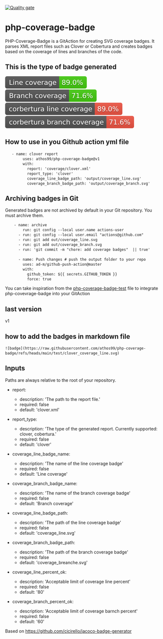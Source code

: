 
[![Quality gate](https://sonarcloud.io/api/project_badges/quality_gate?project=athos99_php-coverage-badge)](https://sonarcloud.io/summary/new_code?id=athos99_php-coverage-badge)

# php-coverage-badge

PHP-Coverage-Badge is a GitAction for creating SVG coverage badges. It parses XML report files such as Clover or Cobertura 
and creates badges based on the coverage of lines and branches of the code.

## This is the type of badge generated

![badge](https://raw.githubusercontent.com/athos99/php-coverage-badge/refs/heads/main/test/clover_coverage_line.svg)
![badge](https://raw.githubusercontent.com/athos99/php-coverage-badge/refs/heads/main/test/clover_coverage_branch.svg)
![badge](https://raw.githubusercontent.com/athos99/php-coverage-badge/refs/heads/main/test/cobertura_coverage_line.svg)
![badge](https://raw.githubusercontent.com/athos99/php-coverage-badge/refs/heads/main/test/cobertura_coverage_branch.svg)



## How to use in you Github action yml file

```
   - name: clover report
        uses: athos99/php-coverage-badge@v1
        with:
          report: 'coverage/clover.xml'
          report_type: 'clover'
          coverage_line_badge_path: 'output/coverage_line.svg'
          coverage_branch_badge_path: 'output/coverage_branch.svg'

```          

## Archiving badges in Git

Generated badges are not archived by default in your Git repository. You must archive them.


```
    - name: archive
        run: git config --local user.name actions-user
      - run: git config --local user.email "actions@github.com" 
      - run: git add out/coverage_line.svg
      - run: git add out/coverage_branch.svg
      - run: 'git commit -m "chore: add coverage badges"  || true'
        
      - name: Push changes # push the output folder to your repo
        uses: ad-m/github-push-action@master
        with:
          github_token: ${{ secrets.GITHUB_TOKEN }}
          force: true
```

You can take inspiration from the [php-coverage-badge-test](https://github.com/athos99/php-coverage-badge-test) file to integrate php-covevrage-badge into your GitAction

## last version

v1

## how to add the badges in markdown file
```
![badge](https://raw.githubusercontent.com/athos99/php-coverage-badge/refs/heads/main/test/clover_coverage_line.svg)
```


## Inputs

Paths are always relative to the root of your repository.

- report:
   - description: 'The path to the report file.'
   - required: false
   - default: 'clover.xml'

-  report_type:
   - description: 'The type of the generated report. Currently supported: clover, cobertura.'
   - required: false
   - default: 'clover'

-  coverage_line_badge_name:
   - description: 'The name of the line coverage badge'
   - required: false
   - default: 'Line coverage'

-  coverage_branch_badge_name:
   - description: 'The name of the branch coverage badge'
   - required: false
   - default: 'Branch coverage'

  - coverage_line_badge_path:
    - description: 'The path of the line coverage badge'
    - required: false
    - default: 'coverage_line.svg'

  - coverage_branch_badge_path:
    - description: 'The path of the branch coverage badge'
    - required: false
    - default: 'coverage_breanche.svg'

  - coverage_line_percent_ok:
    - description: 'Acceptable limit of coverage line percent'
    - required: false
    - default: '80'

  - coverage_branch_percent_ok:
    - description: 'Acceptable limit of coverage barnch percent'
    - required: false
    - default: '60'

  

Based on https://github.com/cicirello/jacoco-badge-generator
